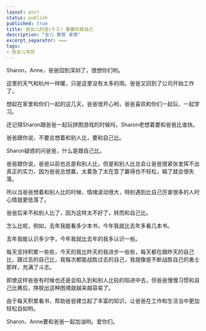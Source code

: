 ```yaml
---
layout: post
status: publish
published: true
title: 给女儿的信(十三) 要赢的是自己
description: "女儿 教育 亲情"
excerpt_separator: ===
tags:
- 给女儿写信
---
```



Sharon，Anne，爸爸回到深圳了，很想你们哟。

这里的天气和杭州一样暖，只是这里没有太多的雨。爸爸又回到了公司开始工作了。

想起在家里和你们一起的这几天，爸爸很开心哟，爸爸喜欢和你们一起玩、一起学习。

还记得Sharon跟爸爸一起玩拼图游戏的时候吗，Sharon老想着要和爸爸比谁快。

爸爸跟你说，不要总想着和别人比，要和自己比。

Sharon疑惑的问爸爸，什么是跟自己比。

爸爸跟你说，爸爸以前也总是和别人比，但是和别人比总会让爸爸很紧张发挥不出真正的实力，因为爸爸总想赢，太着急了太在意了赢得也不轻松，输了就会很失落。

所以当爸爸想着和别人比的时候，情绪波动很大，特别遇到比自己厉害很多的人时心情就更低落了。

爸爸后来不和别人比了，因为这样太不好了，转而和自己比。

怎么比呢，例如，去年我能看多少本书，今年我就比去年多看几本书。

去年我能认识多少字，今年我就比去年的我多认识一些。

每天坚持积累一些些，今天的我比昨天的我进步一些些，每天都在跟昨天的自己比，跟过去的自己比，我每次都能战胜过去的自己，我就像是不断战胜自己的勇士那样，充满了斗志。

即使这样爸爸有时候也还是会陷入到和别人比较的陷进中去，但爸爸慢慢习惯和自己比赛后，挣脱出这种困境就越来越容易了。

由于每天积累看书，帮助爸爸建立起了丰富的知识，让爸爸在工作和生活当中更加轻松自如哟。

Sharon、Anne要和爸爸一起加油哟。爱你们。



